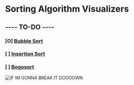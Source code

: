 # Sorting Algorithm Visualizers
## ---- TO-DO ----
### **[**O**]** [Bubble Sort](https://en.wikipedia.org/wiki/Bubble_sort)
### **[** **]** [Insertion Sort](https://en.wikipedia.org/wiki/Insertion_sort)
### **[** **]** [Bogosort](https://en.wikipedia.org/wiki/Bogosort)

![IF IM GONNA BREAK IT DOOOOWN](https://imgur.com/t/gaming/psBTeG0)
